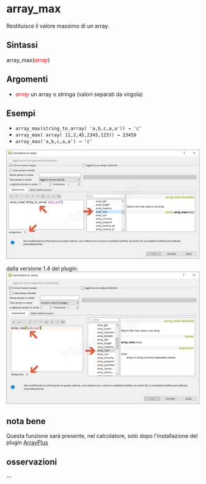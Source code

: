 # array_max

Restituisce il valore massimo di un array.
## Sintassi

array_max(_<span style="color:red;">array</span>_) 

## Argomenti

* _<span style="color:red;">array</span>_ un array o stringa (valori separati da virgola) 

## Esempi

* `array_max(string_to_array( 'a,b,c,a,a')) → 'c'`
* `array_max( array( 11,2,45,2345,123)) → 23459`
* `array_max('a,b,c,a,a') → 'c'`

![](/img/arrays/array_max/array_max1.png)

dalla versione 1.4 del plugin:
![](/img/arrays/array_max/array_max2.png)

## nota bene

Questa funzione sarà presente, nel calcolatore, solo dopo l'installazione del plugin [ArrayPlus](https://framagit.org/jbdesbas/arrayPlus)

## osservazioni

--
